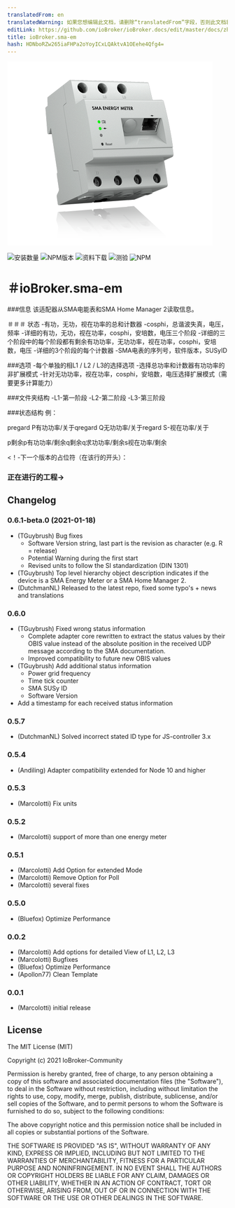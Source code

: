 ```yaml
---
translatedFrom: en
translatedWarning: 如果您想编辑此文档，请删除“translatedFrom”字段，否则此文档将再次自动翻译
editLink: https://github.com/ioBroker/ioBroker.docs/edit/master/docs/zh-cn/adapterref/iobroker.sma-em/README.md
title: ioBroker.sma-em
hash: HDNboRZw265iaFHPa2oYoyICxLQAktvA1OEehe4Qfg4=
---
```

![商标](../../../en/adapterref/iobroker.sma-em/admin/sma-em.png)

![安装数量](http://iobroker.live/badges/sma-em-stable.svg)
![NPM版本](http://img.shields.io/npm/v/iobroker.sma-em.svg)
![资料下载](https://img.shields.io/npm/dm/iobroker.sma-em.svg)
![测验](https://travis-ci.org/CTJaeger/ioBroker.sma-em.svg?branch=master)
![NPM](https://nodei.co/npm/iobroker.sma-em.png?downloads=true)

＃ioBroker.sma-em
=================

###信息
该适配器从SMA电能表和SMA Home Manager 2读取信息。

＃＃＃ 状态
-有功，无功，视在功率的总和计数器
-cosphi，总谐波失真，电压，频率
-详细的有功，无功，视在功率，cosphi，安培数，电压三个阶段
-详细的三个阶段中的每个阶段都有剩余有功功率，无功功率，视在功率，cosphi，安培数，电压
-详细的3个阶段的每个计数器
-SMA电表的序列号，软件版本，SUSyID

###选项
-每个单独的相L1 / L2 / L3的选择选项
-选择总功率和计数器有功功率的非扩展模式
-针对无功功率，视在功率，cosphi，安培数，电压选择扩展模式（需要更多计算能力）

###文件夹结构
-L1-第一阶段
-L2-第二阶段
-L3-第三阶段

###状态结构
例：

pregard P有功功率/关于qregard Q无功功率/关于regard S-视在功率/关于

p剩余p有功功率/剩余q剩余q求功功率/剩余s视在功率/剩余

<！-下一个版本的占位符（在该行的开头）：

### __正在进行的工程__->

## Changelog

### 0.6.1-beta.0 (2021-01-18)
* (TGuybrush) Bug fixes
  * Software Version string, last part is the revision as character (e.g. R = release)
  * Potential Warning during the first start
  * Revised units to follow the SI standardization (DIN 1301)
* (TGuybrush) Top level hierarchy object description indicates if the device is a SMA Energy Meter or a SMA Home Manager 2.
* (DutchmanNL) Released to the latest repo, fixed some typo's + news and translations

### 0.6.0
* (TGuybrush) Fixed wrong status information 
  * Complete adapter core rewritten to extract the status values by their OBIS value instead of the absolute position in the received UDP message according to the SMA documentation.
  *  Improved compatibility to future new OBIS values
* (TGuybrush) Add additional status information
  * Power grid frequency
  * Time tick counter
  * SMA SUSy ID
  * Software Version
* Add a timestamp for each received status information

### 0.5.7
* (DutchmanNL) Solved incorrect stated ID type for JS-controller 3.x

### 0.5.4
* (Andiling) Adapter compatibility extended for Node 10 and higher

### 0.5.3
* (Marcolotti) Fix units 

### 0.5.2
* (Marcolotti) support of more than one energy meter 

### 0.5.1
* (Marcolotti) Add Option for extended Mode
* (Marcolotti) Remove Option for Poll
* (Marcolotti) several fixes

### 0.5.0
* (Bluefox) Optimize Performance

### 0.0.2
* (Marcolotti) Add options for detailed View of L1, L2, L3
* (Marcolotti) Bugfixes
* (Bluefox) Optimize Performance
* (Apollon77) Clean Template

### 0.0.1
* (Marcolotti) initial release

## License
The MIT License (MIT)

Copyright (c) 2021 IoBroker-Community

Permission is hereby granted, free of charge, to any person obtaining a copy
of this software and associated documentation files (the "Software"), to deal
in the Software without restriction, including without limitation the rights
to use, copy, modify, merge, publish, distribute, sublicense, and/or sell
copies of the Software, and to permit persons to whom the Software is
furnished to do so, subject to the following conditions:

The above copyright notice and this permission notice shall be included in
all copies or substantial portions of the Software.

THE SOFTWARE IS PROVIDED "AS IS", WITHOUT WARRANTY OF ANY KIND, EXPRESS OR
IMPLIED, INCLUDING BUT NOT LIMITED TO THE WARRANTIES OF MERCHANTABILITY,
FITNESS FOR A PARTICULAR PURPOSE AND NONINFRINGEMENT. IN NO EVENT SHALL THE
AUTHORS OR COPYRIGHT HOLDERS BE LIABLE FOR ANY CLAIM, DAMAGES OR OTHER
LIABILITY, WHETHER IN AN ACTION OF CONTRACT, TORT OR OTHERWISE, ARISING FROM,
OUT OF OR IN CONNECTION WITH THE SOFTWARE OR THE USE OR OTHER DEALINGS IN
THE SOFTWARE.